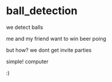 # ball_detection
we detect balls 

me and my friend want to win beer poing

but how? we dont get invite parties

simple! computer

:)

